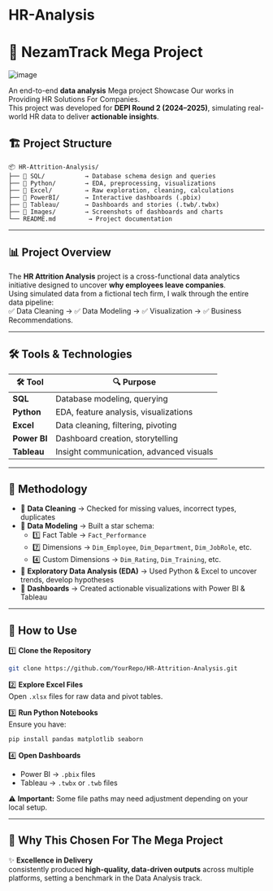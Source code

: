 # HR-Analysis

# 🚀 **NezamTrack Mega Project**
![image](https://github.com/user-attachments/assets/8f6a0a90-6f00-4a48-9d45-a9d012ab9daf)

An end-to-end **data analysis** Mega project Showcase Our works in Providing HR Solutions For Companies.  
This project was developed for **DEPI Round 2 (2024–2025)**, simulating real-world HR data to deliver **actionable insights**.


## 🏗 **Project Structure**

```plaintext
📦 HR-Attrition-Analysis/
├── 📂 SQL/           → Database schema design and queries
├── 📂 Python/        → EDA, preprocessing, visualizations
├── 📂 Excel/         → Raw exploration, cleaning, calculations
├── 📂 PowerBI/       → Interactive dashboards (.pbix)
├── 📂 Tableau/       → Dashboards and stories (.twb/.twbx)
├── 📂 Images/        → Screenshots of dashboards and charts
└── README.md         → Project documentation
```

---

## 📊 **Project Overview**

The **HR Attrition Analysis** project is a cross-functional data analytics initiative designed to uncover **why employees leave companies**.  
Using simulated data from a fictional tech firm, I walk through the entire data pipeline:  
✅ Data Cleaning → ✅ Data Modeling → ✅ Visualization → ✅ Business Recommendations.

---

## 🛠 **Tools & Technologies**

| 🛠 Tool       | 🔍 Purpose                                    |
|--------------|---------------------------------------------|
| **SQL**      | Database modeling, querying                 |
| **Python**   | EDA, feature analysis, visualizations       |
| **Excel**    | Data cleaning, filtering, pivoting          |
| **Power BI** | Dashboard creation, storytelling            |
| **Tableau**  | Insight communication, advanced visuals     |

---

## 🧪 **Methodology**

- 🔹 **Data Cleaning** → Checked for missing values, incorrect types, duplicates  
- 🔹 **Data Modeling** → Built a star schema:
  - 1️⃣ Fact Table → `Fact_Performance`  
  - 7️⃣ Dimensions → `Dim_Employee`, `Dim_Department`, `Dim_JobRole`, etc.  
  - 4️⃣ Custom Dimensions → `Dim_Rating`, `Dim_Training`, etc.
- 🔹 **Exploratory Data Analysis (EDA)** → Used Python & Excel to uncover trends, develop hypotheses  
- 🔹 **Dashboards** → Created actionable visualizations with Power BI & Tableau

---

## 📂 **How to Use**

1️⃣ **Clone the Repository**  
```bash
git clone https://github.com/YourRepo/HR-Attrition-Analysis.git
```

2️⃣ **Explore Excel Files**  
Open `.xlsx` files for raw data and pivot tables.

3️⃣ **Run Python Notebooks**  
Ensure you have:
```bash
pip install pandas matplotlib seaborn
```

4️⃣ **Open Dashboards**  
- Power BI → `.pbix` files  
- Tableau → `.twbx` or `.twb` files

⚠ **Important:** Some file paths may need adjustment depending on your local setup.

---

## 🌟 **Why This Chosen For The Mega Project**

✨ **Excellence in Delivery**  
consistently produced **high-quality, data-driven outputs** across multiple platforms, setting a benchmark in the Data Analysis track.
